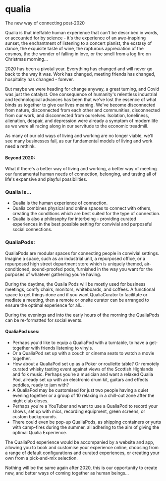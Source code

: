 # qualia
The new way of connecting post-2020

Qualia is that ineffable human experience that can't be described in words, or accounted for by science - it's the experience of an awe-inspiring sunset, the enchantment of listening to a concert pianist, the ecstasy of dance, the exquisite taste of wine, the rapturous appreciation of the cosmos, the the wonder of falling in love, or the smell from a log fire on Christmas morning...

2020 has been a pivotal year. Everything has changed and will never go back to the way it was. Work has changed, meeting friends has changed, hospitality has changed - forever. 

But maybe we were heading for change anyway, a great turning, and Covid was just the catalyst. One consequence of humanity's relentless industrial and technological advances has been that we've lost the essence of what binds us together to give our lives meaning. We've become disconnected from nature, disconnected from each other and communities, disconnected from our work, and disconnected from ourselves. Isolation, loneliness, alienation, despair, and depression were already a symptom of modern life as we were all racing along in our servitude to the economic treadmill.

As many of our old ways of living and working are no longer viable, we'll see many businesses fail, as our fundamental models of living and work need a rethink.

#### Beyond 2020:
What if there's a better way of living and working, a better way of meeting our fundamental human needs of connection, belonging, and tasting all of life's expansive and playful possibilities.

### Qualia is...
* Qualia is the human experience of connection.
* Qualia combines physical and online spaces to connect with others, creating the conditions which are best suited for the type of connection.
* Qualia is also a philosophy for interbeing - providing curated experiences in the best possible setting for convivial and purposeful social connections.

### QualiaPods:
QualiaPods are modular spaces for connecting people in convivial settings.  Imagine a space, such as an industrial unit, a repurposed office, or a repurposed high street department store which is uniquely themed, air-conditioned, sound-proofed pods, furnished in the way you want for the purposes of whatever gathering you're having.

During the daytime, the Qualia Pods will be mostly used for business meetings, comfy chairs, monitors, whiteboards, and coffees.  A functional space to get things done and if you want QualiaCurator to facilitate or mediate a meeting, then a remote or onsite curator can be arranged to ensure the optimal experience for all...

During the evenings and into the early hours of the morning the QualiaPods can be re-formatted for social events.

#### QualiaPod uses:
* Perhaps you'd like to equip a QualiaPod with a turntable, to have a get-together with friends listening to vinyls.
* Or a QualiaPod set up with a couch or cinema seats to watch a movie together.
* How about a QualiaPod set up as a Poker or roullette table? Or remotely curated whisky tasting event against views of the Scottish Highlands and folk music. Perhaps you're a musician and want a relaxed Qualia Pod, already set up with an electronic drum kit, guitars and effects peddles, ready to jam with?
* A QualiaPod may be customised for just two people having a quiet evening together or a group of 10 relaxing in a chill-out zone after the night club closes.
* Perhaps you're a YouTuber and want to use a QualiaPod to record your shows, set up with mics, recording equipment, green screens, or custom backgrounds.
* There could even be pop-up QualiaPods, as shipping containers or yurts with camp-fires during the summer, all adhering to the aim of giving the optimal Qualia Experience.

The QualiaPod experience would be accompanied by a website and app, allowing you to book and customise your experience online, choosing from a range of default configurations and curated experiences, or creating your own from a pick-and-mix selection.

Nothing will be the same again after 2020, this is our opportunity to create new, and better ways of coming together as human beings...
